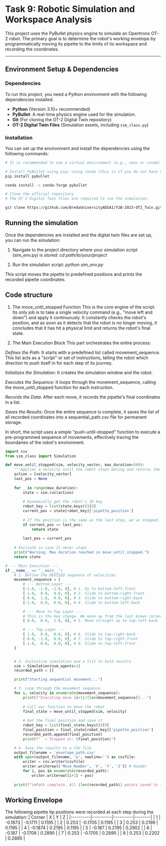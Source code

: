 # Task 9: Robotic Simulation and Workspace Analysis

This project uses the PyBullet physics engine to simulate an Opentrons OT-2 robot. The primary goal is to determine the robot's working envelope by programmatically moving its pipette to the limits of its workspace and recording the coordinates.

---

## Environment Setup & Dependencies

### Dependencies
To run this project, you need a Python environment with the following dependencies installed.

* **Python** (Version 3.10+ recommended)
* **PyBullet**: A real-time physics engine used for the simulation.
* **Git** (For cloning the OT-2 Digital Twin repository)
* **OT-2 Digital Twin Files** (Simulation assets, including `sim_class.py`)


### Installation
You can set up the environment and install the dependencies using the following commands:

```bash
# It is recommended to use a virtual environment (e.g., venv or conda)

# Install PyBullet using pip/ using conda (this is if you do not have Visual Studio installed)
pip install pybullet

conda install -c conda-forge pybullet

# Clone the official repository
# The OT-2 Digital Twin files are required to run the simulation.

git clone https://github.com/BredaUniversityADSAI/Y2B-2023-OT2_Twin.git

```
## Running the simulation
Once the dependencies are installed and the digital twin files are set up, you can run the simulation:

1. Navigate to the project directory where your simulation script (sim_env.py) is stored:
*cd path/to/your/project*

2. Run the simulation script:
*python sim_env.py*

This script moves the pipette to predefined positions and prints the recorded pipette coordinates.

## Code structure

1. The move_until_stopped Function
This is the core engine of the script. Its only job is to take a single velocity command (e.g., "move left and down") and apply it continuously. It constantly checks the robot's position, and as soon as it detects that the robot is no longer moving, it concludes that it has hit a physical limit and returns the robot's final state.

2. The Main Execution Block
This part orchestrates the entire process:

*Defines the Path*: It starts with a predefined list called movement_sequence. This list acts as a "script" or set of instructions, telling the robot which direction to push itself in for each step of its journey.

*Initializes the Simulation*: It creates the simulation window and the robot.

*Executes the Sequence*: It loops through the movement_sequence, calling the move_until_stopped function for each instruction.

*Records the Data*: After each move, it records the pipette's final coordinates in a list.

*Saves the Results*: Once the entire sequence is complete, it saves the list of all recorded coordinates into a sequential_path.csv file for permanent storage.

In short, the script uses a simple "push-until-stopped" function to execute a pre-programmed sequence of movements, effectively tracing the boundaries of the robot's environment.


```python
import csv
from sim_class import Simulation

def move_until_stopped(sim, velocity_vector, max_duration=500):
    """Applies a velocity until the robot stops moving and returns the final state."""
    action = [velocity_vector]
    last_pos = None
    
    for _ in range(max_duration):
        state = sim.run(action)
        
        # Dynamically get the robot's ID key
        robot_key = list(state.keys())[0]
        current_pos = state[robot_key]['pipette_position']
        
        # If the position is the same as the last step, we've stopped.
        if current_pos == last_pos:
            return state
            
        last_pos = current_pos
        
    # Failsafe in case it never stops
    print("Warning: Max duration reached in move_until_stopped.")
    return state

# --- Main Execution ---
if __name__ == "__main__":
    # 1. Define the REVISED sequence of velocities
    movement_sequence = [
        # --- Bottom Layer ---
        [-1.0, -1.0, -1.0, 0], # 1. Go to bottom-left-front
        [ 1.0,  0.0,  0.0, 0], # 2. Slide to bottom-right-front
        [ 0.0,  1.0,  0.0, 0], # 3. Slide to bottom-right-back
        [-1.0,  0.0,  0.0, 0], # 4. Slide to bottom-left-back

        # --- Move to Top Layer ---
        # This is the key change. We move up from the last known corner.
        [ 0.0,  0.0,  1.0, 0], # 5. Move straight up to top-left-back

        # --- Top Layer ---
        [ 1.0,  0.0,  0.0, 0], # 6. Slide to top-right-back
        [ 0.0, -1.0,  0.0, 0], # 7. Slide to top-right-front
        [-1.0,  0.0,  0.0, 0], # 8. Slide to top-left-front
    ]


    # 2. Initialize simulation and a list to hold results
    sim = Simulation(num_agents=1)
    recorded_path = []

    print("Starting sequential movement...")

    # 3. Loop through the movement sequence
    for i, velocity in enumerate(movement_sequence):
        print(f"Executing move {i+1}/{len(movement_sequence)}...")
        
        # Call our function to move the robot
        final_state = move_until_stopped(sim, velocity)
        
        # Get the final position and save it
        robot_key = list(final_state.keys())[0]
        final_position = final_state[robot_key]['pipette_position']
        recorded_path.append(final_position)
        print(f"  > Stopped at: {final_position}")

    # 4. Save the results to a CSV file
    output_filename = 'envelope_path.csv'
    with open(output_filename, 'w', newline='') as csvfile:
        writer = csv.writer(csvfile)
        writer.writerow(['Move_Number', 'X', 'Y', 'Z']) # Header
        for i, pos in enumerate(recorded_path):
            writer.writerow([i+1] + pos)
            
    print(f"\nPath complete. All {len(recorded_path)} points saved to {output_filename}.")

```

## Working Envelope

The following pipette tip positions were recorded at each step during the simulation:
| Corner   |     X    |     Y    |    Z   |
|----------|----------|----------|--------|
| 1        | -0.1873  | -0.1711  | 0.1195 |
| 2        | 0.253    | -0.1705  | 0.1195 |
| 3        | 0.253    | 0.2199   | 0.1195 |
| 4        | -0.1874  | 0.2195   | 0.1195 |
| 5        | -0.187   | 0.2195   | 0.2902 |
| 6        | -0.187   | -0.1708  | 0.2895 |
| 7        | 0.253    | -0.1705  | 0.2895 |
| 8        | 0.253    |  0.2202  | 0.2895 |